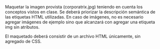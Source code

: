 Maquetar la imagen provista (corporatrix.jpg) teniendo en cuenta los conceptos vistos en clase. Se deberá priorizar la descripción semántica de las etiquetas HTML utilizadas. En caso de imágenes, no es necesario agregar imágenes de ejemplo sino que alcanzará con agregar una etiqueta img sin atributos.

El maquetado deberá consistir de un archivo HTML únicamente, sin agregado de CSS.
